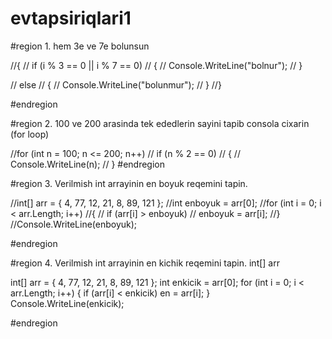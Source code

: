 # evtapsiriqlari1

#region 1. hem 3e ve 7e bolunsun

//{
//    if (i % 3 == 0 || i % 7 == 0)
//    {
//        Console.WriteLine("bolnur");
//    }

//    else
//    {
//        Console.WriteLine("bolunmur");
//    }
//}

#endregion

#region 2. 100 ve 200 arasinda tek ededlerin sayini tapib consola cixarin (for loop)

//for (int n = 100; n <= 200; n++)
//    if (n % 2 == 0)
//    {
//        Console.WriteLine(n);
//    }
#endregion

#region 3. Verilmish int arrayinin en boyuk reqemini tapin.

//int[] arr = { 4, 77, 12, 21, 8, 89, 121 };
//int enboyuk = arr[0];
//for (int i = 0; i < arr.Length; i++)
//{
//    if (arr[i] > enboyuk)
//        enboyuk = arr[i];
//}
//Console.WriteLine(enboyuk);

#endregion

#region 4. Verilmish int arrayinin en kichik reqemini tapin. int[] arr

int[] arr = { 4, 77, 12, 21, 8, 89, 121 };
int enkicik = arr[0];
for (int i = 0; i < arr.Length; i++)
{
    if (arr[i] < enkicik)
        en = arr[i];
}
Console.WriteLine(enkicik);

#endregion
